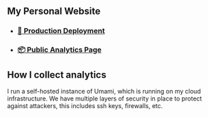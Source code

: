 ## My Personal Website
- ### [🐳 Production Deployment](https://a3d.pro)
- ### [📦 Public Analytics Page](https://umami.a3d.pro/share/nI1FDSuCssQJXF6h/a3d.pro)

## How I collect analytics
I run a self-hosted instance of Umami, which is running on my cloud infrastructure. We have multiple layers of security in place to protect against attackers, this includes ssh keys, firewalls, etc.
